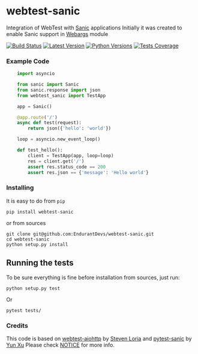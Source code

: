 # webtest-sanic
Integration of WebTest with [Sanic](https://github.com/huge-success/sanic) applications
Initially it was created to enable Sanic support in [Webargs](https://github.com/sloria/webargs) module

[![Build Status](https://img.shields.io/travis/EndurantDevs/webtest-sanic.svg?logo=travis)](https://travis-ci.com/EndurantDevs/webtest-sanic) [![Latest Version](https://pypip.in/version/webtest-sanic/badge.svg)](https://pypi.python.org/pypi/webtest-sanic/) [![Python Versions](https://img.shields.io/pypi/pyversions/webtest-sanic.svg)](https://github.com/EndurantDevs/webtest-sanic/blob/master/setup.py) [![Tests Coverage](https://img.shields.io/codecov/c/github/EndurantDevs/webtest-sanic/master.svg)](https://codecov.io/gh/EndurantDevs/webtest-sanic)

### Example Code ###

```python
    import asyncio

    from sanic import Sanic
    from sanic.response import json
    from webtest_sanic import TestApp

    app = Sanic()

    @app.route('/')
    async def test(request):
        return json({'hello': 'world'})

    loop = asyncio.new_event_loop()

    def test_hello():
        client = TestApp(app, loop=loop)
        res = client.get('/')
        assert res.status_code == 200
        assert res.json == {'message': 'Hello world'}
```


### Installing

It is easy to do from `pip`

```
pip install webtest-sanic
```

or from sources

```
git clone git@github.com:EndurantDevs/webtest-sanic.git
cd webtest-sanic
python setup.py install
```

## Running the tests

To be sure everything is fine before installation from sources, just run:
```
python setup.py test
```
Or
```
pytest tests/
```

### Credits ###

This code is based on [webtest-aiohttp](https://github.com/sloria/webtest-aiohttp) by [Steven Loria](https://github.com/sloria) and [pytest-sanic](https://github.com/yunstanford/pytest-sanic) by [Yun Xu](https://github.com/yunstanford)
Please check [NOTICE](NOTICE.md) for more info.
